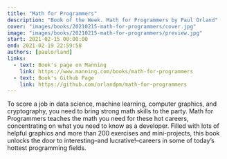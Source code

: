 ```yaml
---
title: "Math for Programmers"
description: "Book of the Week. Math for Programmers by Paul Orland"
cover: "images/books/20210215-math-for-programmers/cover.jpg"
image: "images/books/20210215-math-for-programmers/preview.jpg"
start: 2021-02-15 00:00:00
end: 2021-02-19 22:59:58
authors: [paulorland]
links: 
  - text: Book's page on Manning
    link: https://www.manning.com/books/math-for-programmers
  - text: Book's Github Page
    link: https://github.com/orlandpm/math-for-programmers
---
```


To score a job in data science, machine learning, computer graphics, and cryptography, you need
to bring strong math skills to the party. Math for Programmers teaches the math you need for these
hot careers, concentrating on what you need to know as a developer. Filled with lots of helpful
graphics and more than 200 exercises and mini-projects, this book unlocks the door to
interesting–and lucrative!–careers in some of today’s hottest programming fields.